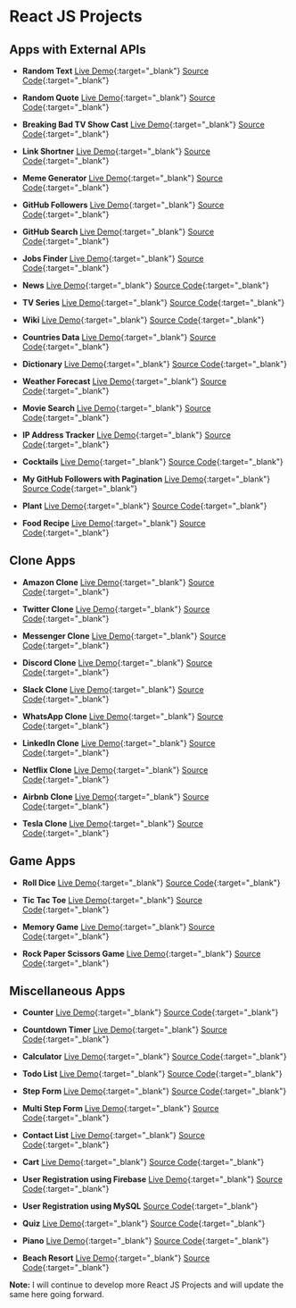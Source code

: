 # React JS Projects

## Apps with External APIs

- **Random Text** [Live Demo](https://praveenorugantitech.github.io/praveenorugantitech-random-text-reactjs/){:target="\_blank"} [Source Code](https://github.com/praveenorugantitech/praveenorugantitech-random-text-reactjs){:target="\_blank"}

- **Random Quote** [Live Demo](https://praveenorugantitech.github.io/praveenorugantitech-random-quote-reactjs/){:target="\_blank"} [Source Code](https://github.com/praveenorugantitech/praveenorugantitech-random-quote-reactjs){:target="\_blank"}

- **Breaking Bad TV Show Cast** [Live Demo](https://praveenorugantitech.github.io/praveenorugantitech-breaking-bad-cast-reactjs/){:target="\_blank"} [Source Code](https://github.com/praveenorugantitech/praveenorugantitech-breaking-bad-cast-reactjs){:target="\_blank"}

- **Link Shortner** [Live Demo](https://praveenorugantitech.github.io/praveenorugantitech-link-shortner-reactjs/){:target="\_blank"} [Source Code](https://github.com/praveenorugantitech/praveenorugantitech-link-shortner-reactjs){:target="\_blank"}

- **Meme Generator** [Live Demo](https://praveenorugantitech.github.io/praveenorugantitech-meme-generator-reactjs/){:target="\_blank"} [Source Code](https://github.com/praveenorugantitech/praveenorugantitech-meme-generator-reactjs){:target="\_blank"}

- **GitHub Followers** [Live Demo](https://praveenorugantitech.github.io/praveenorugantitech-github-followers-reactjs/){:target="\_blank"} [Source Code](https://github.com/praveenorugantitech/praveenorugantitech-github-followers-reactjs){:target="\_blank"}

- **GitHub Search** [Live Demo](https://praveenorugantitech.github.io/praveenorugantitech-github-search-reactjs/){:target="\_blank"} [Source Code](https://github.com/praveenorugantitech/praveenorugantitech-github-search-reactjs){:target="\_blank"}

- **Jobs Finder** [Live Demo](https://praveenorugantitech.github.io/praveenorugantitech-jobs-reactjs/){:target="\_blank"} [Source Code](https://github.com/praveenorugantitech/praveenorugantitech-jobs-reactjs){:target="\_blank"}

- **News** [Live Demo](https://praveenorugantitech.github.io/praveenorugantitech-news-reactjs/){:target="\_blank"} [Source Code](https://github.com/praveenorugantitech/praveenorugantitech-news-reactjs){:target="\_blank"}

- **TV Series** [Live Demo](https://praveenorugantitech.github.io/praveenorugantitech-tv-series-reactjs/){:target="\_blank"} [Source Code](https://github.com/praveenorugantitech/praveenorugantitech-tv-series-reactjs){:target="\_blank"}

- **Wiki** [Live Demo](https://praveenorugantitech.github.io/praveenorugantitech-wiki-reactjs/){:target="\_blank"} [Source Code](https://github.com/praveenorugantitech/praveenorugantitech-wiki-reactjs){:target="\_blank"}

- **Countries Data** [Live Demo](https://praveenorugantitech.github.io/praveenorugantitech-countries-reactjs/){:target="\_blank"} [Source Code](https://github.com/praveenorugantitech/praveenorugantitech-countries-reactjs){:target="\_blank"}

- **Dictionary** [Live Demo](https://praveenorugantitech.github.io/praveenorugantitech-dictionary-reactjs/){:target="\_blank"} [Source Code](https://github.com/praveenorugantitech/praveenorugantitech-dictionary-reactjs){:target="\_blank"}

- **Weather Forecast** [Live Demo](https://praveenorugantitech.github.io/praveenorugantitech-weather-reactjs/){:target="\_blank"} [Source Code](https://github.com/praveenorugantitech/praveenorugantitech-weather-reactjs){:target="\_blank"}

- **Movie Search** [Live Demo](https://praveenorugantitech.github.io/praveenorugantitech-movie-reactjs/){:target="\_blank"} [Source Code](https://github.com/praveenorugantitech/praveenorugantitech-movie-reactjs){:target="\_blank"}

- **IP Address Tracker** [Live Demo](https://praveenorugantitech.github.io/praveenorugantitech-ipaddress-tracker-reactjs/){:target="\_blank"} [Source Code](https://github.com/praveenorugantitech/praveenorugantitech-ipaddress-tracker-reactjs){:target="\_blank"}

- **Cocktails** [Live Demo](https://praveenorugantitech.github.io/praveenorugantitech-cocktails-reactjs/){:target="\_blank"} [Source Code](https://github.com/praveenorugantitech/praveenorugantitech-cocktails-reactjs){:target="\_blank"}

- **My GitHub Followers with Pagination** [Live Demo](https://praveenorugantitech.github.io/praveenorugantitech-pagination-reactjs/){:target="\_blank"} [Source Code](https://github.com/praveenorugantitech/praveenorugantitech-pagination-reactjs){:target="\_blank"}

- **Plant** [Live Demo](https://praveenorugantitech.github.io/praveenorugantitech-plant-reactjs/){:target="\_blank"} [Source Code](https://github.com/praveenorugantitech/praveenorugantitech-plant-reactjs){:target="\_blank"}

- **Food Recipe** [Live Demo](https://praveenorugantitech.github.io/praveenorugantitech-food-recipe-reactjs/){:target="\_blank"} [Source Code](https://github.com/praveenorugantitech/praveenorugantitech-food-recipe-reactjs){:target="\_blank"}

## Clone Apps

- **Amazon Clone** [Live Demo](https://praveenorugantitech-amaz-clone.firebaseapp.com/){:target="\_blank"} [Source Code](https://github.com/praveenorugantitech/praveenorugantitech-amazon-clone-reactjs){:target="\_blank"}

- **Twitter Clone** [Live Demo](https://praveenoruganti-twitter-clone.firebaseapp.com/){:target="\_blank"} [Source Code](https://github.com/praveenorugantitech/praveenorugantitech-twitter-clone-reactjs){:target="\_blank"}

- **Messenger Clone** [Live Demo](https://praveenoruganti-msg-clone.firebaseapp.com/){:target="\_blank"} [Source Code](https://github.com/praveenorugantitech/praveenorugantitech-messenger-clone-reactjs){:target="\_blank"}

- **Discord Clone** [Live Demo](https://praveenoruganti-discord-clone.firebaseapp.com/){:target="\_blank"} [Source Code](https://github.com/praveenorugantitech/praveenorugantitech-discord-clone-reactjs){:target="\_blank"}

- **Slack Clone** [Live Demo](https://praveenoruganti-slack-clone.firebaseapp.com/){:target="\_blank"} [Source Code](https://github.com/praveenorugantitech/praveenorugantitech-slack-clone-reactjs){:target="\_blank"}

- **WhatsApp Clone** [Live Demo](https://praveenoruganti-whatsapp-clone.firebaseapp.com/){:target="\_blank"} [Source Code](https://github.com/praveenorugantitech/praveenorugantitech-whatsapp-clone-reactjs){:target="\_blank"}

- **LinkedIn Clone** [Live Demo](https://praveenoruganti-linkedin-clone.firebaseapp.com/){:target="\_blank"} [Source Code](https://github.com/praveenorugantitech/praveenorugantitech-linkedin-clone-reactjs){:target="\_blank"}

- **Netflix Clone** [Live Demo](https://praveenorugantitech.github.io/praveenorugantitech-netflix-clone-reactjs/){:target="\_blank"} [Source Code](https://github.com/praveenorugantitech/praveenorugantitech-netflix-clone-reactjs){:target="\_blank"}

- **Airbnb Clone** [Live Demo](https://praveenorugantitech.github.io/praveenorugantitech-airbnb-clone-reactjs/){:target="\_blank"} [Source Code](https://github.com/praveenorugantitech/praveenorugantitech-airbnb-clone-reactjs){:target="\_blank"}

- **Tesla Clone** [Live Demo](https://praveenorugantitech.github.io/praveenorugantitech-tesla-clone-reactjs/){:target="\_blank"} [Source Code](https://github.com/praveenorugantitech/praveenorugantitech-tesla-clone-reactjs){:target="\_blank"}

## Game Apps

- **Roll Dice** [Live Demo](https://praveenorugantitech.github.io/praveenorugantitech-roll-dice-reactjs/){:target="\_blank"} [Source Code](https://github.com/praveenorugantitech/praveenorugantitech-roll-dice-reactjs){:target="\_blank"}

- **Tic Tac Toe** [Live Demo](https://praveenorugantitech.github.io/praveenorugantitech-tic-tac-toe-reactjs/){:target="\_blank"} [Source Code](https://github.com/praveenorugantitech/praveenorugantitech-tic-tac-toe-reactjs){:target="\_blank"}

- **Memory Game** [Live Demo](https://praveenorugantitech.github.io/praveenorugantitech-memory-reactjs/){:target="\_blank"} [Source Code](https://github.com/praveenorugantitech/praveenorugantitech-memory-reactjs){:target="\_blank"}

- **Rock Paper Scissors Game** [Live Demo](https://praveenorugantitech.github.io/praveenorugantitech-rock-paper-scissors-reactjs/){:target="\_blank"} [Source Code](https://github.com/praveenorugantitech/praveenorugantitech-rock-paper-scissors-reactjs/){:target="\_blank"}


## Miscellaneous Apps

- **Counter** [Live Demo](https://praveenorugantitech.github.io/praveenorugantitech-counter-reactjs/){:target="\_blank"} [Source Code](https://github.com/praveenorugantitech/praveenorugantitech-counter-reactjs){:target="\_blank"}

- **Countdown Timer** [Live Demo](https://praveenorugantitech.github.io/praveenorugantitech-countdown-timer-reactjs/){:target="\_blank"} [Source Code](https://github.com/praveenorugantitech/praveenorugantitech-countdown-timer-reactjs){:target="\_blank"}

- **Calculator** [Live Demo](https://praveenorugantitech.github.io/praveenorugantitech-calculator-reactjs/){:target="\_blank"} [Source Code](https://github.com/praveenorugantitech/praveenorugantitech-calculator-reactjs){:target="\_blank"}

- **Todo List** [Live Demo](https://praveenorugantitech.github.io/praveenorugantitech-todo-reactjs/){:target="\_blank"} [Source Code](https://github.com/praveenorugantitech/praveenorugantitech-todo-reactjs){:target="\_blank"}

- **Step Form** [Live Demo](https://praveenorugantitech.github.io/praveenorugantitech-step-form-reactjs/){:target="\_blank"} [Source Code](https://github.com/praveenorugantitech/praveenorugantitech-step-form-reactjs){:target="\_blank"}

- **Multi Step Form** [Live Demo](https://praveenorugantitech.github.io/praveenorugantitech-multi-step-form-reactjs/){:target="\_blank"} [Source Code](https://github.com/praveenorugantitech/praveenorugantitech-multi-step-form-reactjs){:target="\_blank"}

- **Contact List** [Live Demo](https://praveenorugantitech.github.io/praveenorugantitech-contact-list-reactjs/){:target="\_blank"} [Source Code](https://github.com/praveenorugantitech/praveenorugantitech-contact-list-reactjs){:target="\_blank"}

- **Cart** [Live Demo](https://praveenorugantitech.github.io/praveenorugantitech-cart-reactjs/){:target="\_blank"} [Source Code](https://github.com/praveenorugantitech/praveenorugantitech-cart-reactjs){:target="\_blank"}

- **User Registration using Firebase** [Live Demo](https://praveenoruganti-user-reg.firebaseapp.com/){:target="\_blank"} [Source Code](https://github.com/praveenorugantitech/praveenorugantitech-user-registration-reactjs){:target="\_blank"}

- **User Registration using MySQL** [Source Code](https://github.com/praveenorugantitech/praveenorugantitech-user-registration-app-mysql-reactjs){:target="\_blank"}

- **Quiz** [Live Demo](https://praveenorugantitech.github.io/praveenorugantitech-quiz-reactjs/){:target="\_blank"} [Source Code](https://github.com/praveenorugantitech/praveenorugantitech-quiz-reactjs){:target="\_blank"}

- **Piano** [Live Demo](https://praveenorugantitech.github.io/praveenorugantitech-piano-reactjs/){:target="\_blank"} [Source Code](https://github.com/praveenorugantitech/praveenorugantitech-piano-reactjs){:target="\_blank"}

- **Beach Resort** [Live Demo](https://praveenorugantitech.github.io/praveenorugantitech-beach-resort-reactjs/){:target="\_blank"} [Source Code](https://github.com/praveenorugantitech/praveenorugantitech-beach-resort-reactjs){:target="\_blank"}

**Note:** I will continue to develop more React JS Projects and will update the same here going forward.
